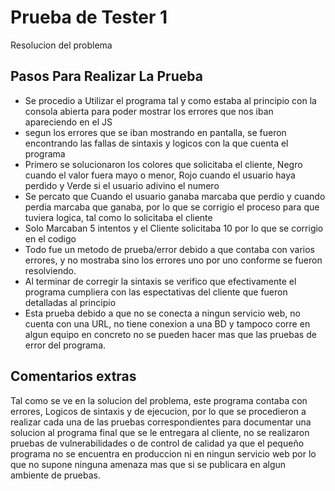 # Prueba de Tester 1
Resolucion del problema
## Pasos Para Realizar La Prueba
* Se procedio a Utilizar el programa tal y como estaba al principio con la consola abierta para poder mostrar los errores que nos iban apareciendo en el JS
* segun los errores que se iban mostrando en pantalla, se fueron encontrando las fallas de sintaxis y logicos con la que cuenta el programa
* Primero se solucionaron los colores que solicitaba el cliente, Negro cuando el valor fuera mayo o menor, Rojo cuando el usuario haya perdido y Verde si el usuario adivino el numero
* Se percato que Cuando el usuario ganaba marcaba que perdio y cuando perdia marcaba que ganaba, por lo que se corrigio el proceso para que tuviera logica, tal como lo solicitaba el cliente
* Solo Marcaban 5 intentos y el Cliente solicitaba 10 por lo que se corrigio en el codigo
* Todo fue un metodo de prueba/error debido a que contaba con varios errores, y no mostraba sino los errores uno por uno conforme se fueron resolviendo. 
* Al terminar de corregir la sintaxis se verifico que efectivamente el programa cumpliera con las espectativas del cliente que fueron detalladas al principio
* Esta prueba debido a que no se conecta a ningun servicio web, no cuenta con una URL, no tiene conexion a una BD y tampoco corre en algun equipo en concreto no se pueden hacer mas que las pruebas de error del programa.

## Comentarios extras
Tal como se ve en la solucion del problema, este programa contaba con errores, Logicos de sintaxis y de ejecucion, por lo que se procedieron a realizar cada una de las pruebas correspondientes para documentar una solucion al programa final que se le entregara al cliente, no se realizaron pruebas de vulnerabilidades o de control de calidad ya que el pequeño programa no se encuentra en produccion ni en ningun servicio web por lo que no supone ninguna amenaza mas que si se publicara en algun ambiente de pruebas.